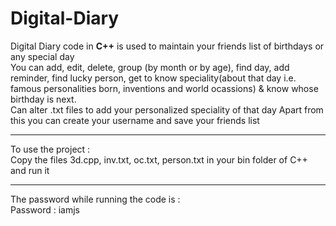 # Digital-Diary
Digital Diary code in <b>C++</b> is used to maintain your friends list of birthdays or any special day<br>
You can add, edit, delete, group (by month or by age), find day, add reminder, find lucky person, get to know speciality(about
that day i.e. famous personalities born, inventions and world ocassions) & know whose birthday is next.
<br>Can alter .txt files to add your personalized speciality of that day
Apart from this you can create your username and save your friends list<br>
 <hr> 
To use the project :<br>
Copy the files 3d.cpp, inv.txt, oc.txt, person.txt in your bin folder of C++ and run it
 <hr> 
The password while running the code is : <br>
Password : iamjs
